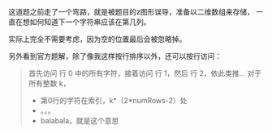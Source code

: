 这道题之前走了一个弯路，就是被题目的z图形误导，准备以二维数组来存储，
一直在想如何知道下一个字符串应该在第几列。

实际上完全不需要考虑，因为空的位置最后会被忽略掉。

另外看到官方题解，除了像我这样按行排序以外，还可以按行访问：

> 首先访问 行 0 中的所有字符，接着访问 行 1，然后 行 2，依此类推...
> 对于所有整数 k，
> - 第0行的字符在索引，k*（2*numRows-2）处
> - 。。。
> - balabala，就是这个意思